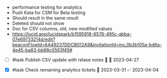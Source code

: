 * performance testing for analytics
* Push Kata for CSM for Beta testing
* Should result in the same result
* Deleted should not show
* Doc for CSV columns, old, new modified values
* https://lucid.app/lucidspark/b1595918-6578-495c-abba-07e69733214d/edit?beaconFlowId=AA49237DDCB012A9&invitationId=inv_0b3b105a-bd6a-4e45-ba83-bb98c0563f45#

- [ ] #task Publish CSV update with relase notes 🔼 📅 2023-04-27
- [x] #task Check remaining analytics tickets 📅 2023-03-31 ✅ 2023-04-04

